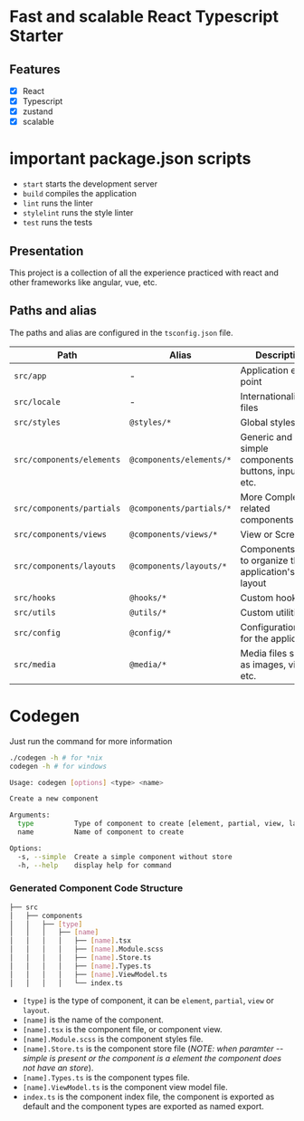 # Fast and scalable React Typescript Starter
## Features
- [x] React
- [x] Typescript
- [x] zustand
- [x] scalable

# important package.json scripts
- `start` starts the development server
- `build` compiles the application
- `lint` runs the linter
- `stylelint` runs the style linter
- `test` runs the tests

## Presentation
This project is a collection of all the experience practiced with react and other frameworks like angular, vue, etc.

## Paths and alias
The paths and alias are configured in the `tsconfig.json` file.

| Path |  Alias | Description  |
|---|---|---|
| `src/app`  | -  | Application entry point  |
| `src/locale`  | - | Internationalization files  |
| `src/styles`  | `@styles/*`  | Global styles  |
| `src/components/elements`  | `@components/elements/*`  | Generic and simple components like buttons, inputs, etc.  |
| `src/components/partials`  | `@components/partials/*`  | More Complex ui related components  |
| `src/components/views`  | `@components/views/*`  | View or Screens  |
| `src/components/layouts`  | `@components/layouts/*`  | Components used to organize the application's layout  |
| `src/hooks`  | `@hooks/*`  | Custom hooks  |
| `src/utils`  | `@utils/*`  | Custom utilities  |
| `src/config`  | `@config/*`  | Configuration files for the application  |
| `src/media`  | `@media/*`  | Media files such as images, videos, etc.  |

# Codegen
Just run the command for more information
```bash
./codegen -h # for *nix
codegen -h # for windows
```
```sh
Usage: codegen [options] <type> <name>

Create a new component

Arguments:
  type          Type of component to create [element, partial, view, layout]
  name          Name of component to create

Options:
  -s, --simple  Create a simple component without store
  -h, --help    display help for command
```
### Generated Component Code Structure

```bash
├── src
│   ├── components
│   │   ├── [type]
│   │   │   ├── [name]
│   │   │   │   ├── [name].tsx
│   │   │   │   ├── [name].Module.scss
│   │   │   │   ├── [name].Store.ts
│   │   │   │   ├── [name].Types.ts
│   │   │   │   ├── [name].ViewModel.ts
│   │   │   │   └── index.ts
```
- `[type]` is the type of component, it can be `element`, `partial`, `view` or `layout`.
- `[name]` is the name of the component.
- `[name].tsx` is the component file, or component view.
- `[name].Module.scss` is the component styles file.
- `[name].Store.ts` is the component store file (*NOTE: when paramter --simple is present or the component is a element the component does not have an store*).
- `[name].Types.ts` is the component types file.
- `[name].ViewModel.ts` is the component view model file.
- `index.ts` is the component index file, the component is exported as default and the component types are exported as named export.